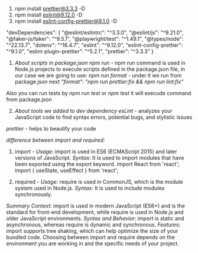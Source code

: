 1. npm install prettier@3.3.3 -D
2. npm install eslint@9.12.0 -D
3. npm install eslint-config-prettier@9.1.0 -D

"devDependencies": {
"@eslint/eslintrc": "^3.3.0",
"@eslint/js": "^9.21.0",
"@faker-js/faker": "^9.5.1",
"@playwright/test": "^1.49.1",
"@types/node": "^22.13.7",
"dotenv": "^16.4.7",
"eslint": "^9.12.0",
"eslint-config-prettier": "^9.1.0",
"eslint-plugin-prettier": "^5.2.1",
"prettier": "^3.3.3"
}

1. _About scripts in package.json_
   _npm run_ - npm run command is used in Node.js projects to execute scripts defined in the package.json file, in our case we are going to use:
   _npm run format_ - under it we run from package.json next _"format": "npm run prettier:fix && npm run lint:fix"_

Also you can run tests by _npm run test_ or _npm test_ it will execude command from package.json

2. _About tools we added to dev dependency_
   _esLint_ - analyzes your JavaScript code to find syntax errors, potential bugs, and stylistic issues

_prettier_ - helps to beautify your code

_difference between import and required:_

1. import - _Usage_: import is used in ES6 (ECMAScript 2015) and later versions of JavaScript.
   _Syntax_: It is used to import modules that have been exported using the export keyword.
   import React from 'react';
   import { useState, useEffect } from 'react';

2. required - _Usage_: require is used in CommonJS, which is the module system used in Node.js.
   _Syntax_: It is used to include modules synchronously.

_Summary_
_Context_: import is used in modern JavaScript (ES6+) and is the standard for front-end development, while require is used in Node.js and older JavaScript environments.
_Syntax and Behavior_: import is static and asynchronous, whereas require is dynamic and synchronous.
_Features_: import supports tree shaking, which can help optimize the size of your bundled code.
Choosing between import and require depends on the environment you are working in and the specific needs of your project.
